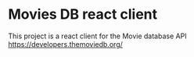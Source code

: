 # Movies DB react client

This project is a react client for the Movie database API 
https://developers.themoviedb.org/

